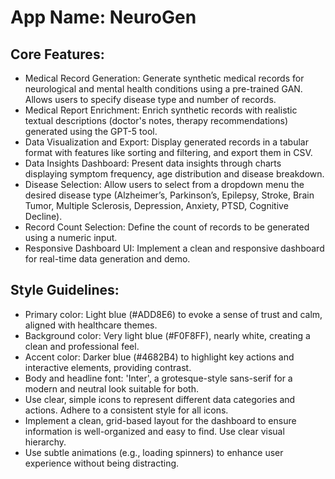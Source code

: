 # **App Name**: NeuroGen

## Core Features:

- Medical Record Generation: Generate synthetic medical records for neurological and mental health conditions using a pre-trained GAN. Allows users to specify disease type and number of records.
- Medical Report Enrichment: Enrich synthetic records with realistic textual descriptions (doctor's notes, therapy recommendations) generated using the GPT-5 tool.
- Data Visualization and Export: Display generated records in a tabular format with features like sorting and filtering, and export them in CSV.
- Data Insights Dashboard: Present data insights through charts displaying symptom frequency, age distribution and disease breakdown.
- Disease Selection: Allow users to select from a dropdown menu the desired disease type (Alzheimer’s, Parkinson’s, Epilepsy, Stroke, Brain Tumor, Multiple Sclerosis, Depression, Anxiety, PTSD, Cognitive Decline).
- Record Count Selection: Define the count of records to be generated using a numeric input.
- Responsive Dashboard UI: Implement a clean and responsive dashboard for real-time data generation and demo.

## Style Guidelines:

- Primary color: Light blue (#ADD8E6) to evoke a sense of trust and calm, aligned with healthcare themes.
- Background color: Very light blue (#F0F8FF), nearly white, creating a clean and professional feel.
- Accent color: Darker blue (#4682B4) to highlight key actions and interactive elements, providing contrast.
- Body and headline font: 'Inter', a grotesque-style sans-serif for a modern and neutral look suitable for both.
- Use clear, simple icons to represent different data categories and actions. Adhere to a consistent style for all icons.
- Implement a clean, grid-based layout for the dashboard to ensure information is well-organized and easy to find. Use clear visual hierarchy.
- Use subtle animations (e.g., loading spinners) to enhance user experience without being distracting.